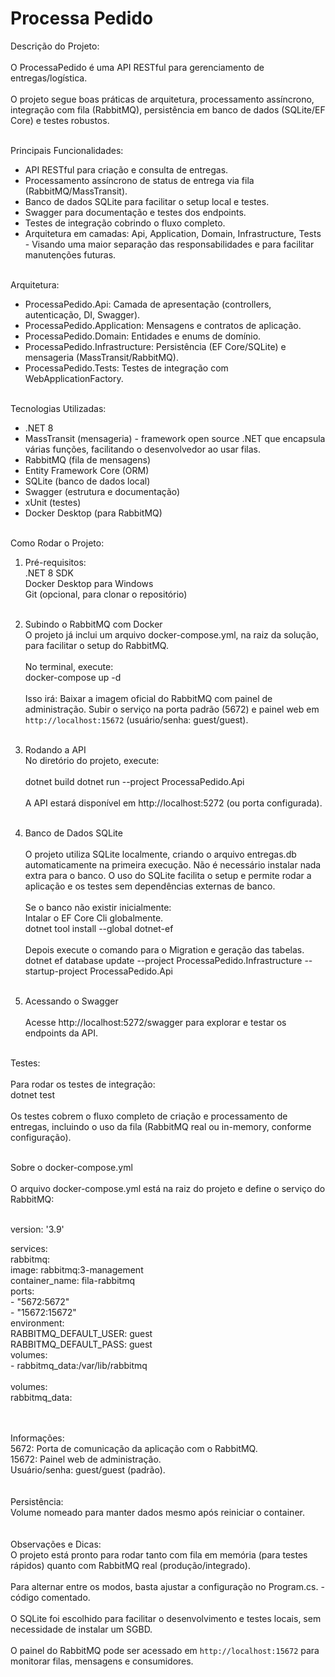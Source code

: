 # Processa Pedido

Descrição do Projeto:<br><br>
O ProcessaPedido é uma API RESTful para gerenciamento de entregas/logística. <br><br>
O projeto segue boas práticas de arquitetura, processamento assíncrono, integração com fila (RabbitMQ), persistência em banco de dados (SQLite/EF Core) e testes robustos.<br><br>

Principais Funcionalidades:<br>
- API RESTful para criação e consulta de entregas.<br>
- Processamento assíncrono de status de entrega via fila (RabbitMQ/MassTransit).<br>
- Banco de dados SQLite para facilitar o setup local e testes.<br>
- Swagger para documentação e testes dos endpoints.<br>
- Testes de integração cobrindo o fluxo completo.<br>
- Arquitetura em camadas: Api, Application, Domain, Infrastructure, Tests - Visando uma maior separação das responsabilidades e para facilitar manutenções futuras.<br><br>

Arquitetura:<br>
- ProcessaPedido.Api: Camada de apresentação (controllers, autenticação, DI, Swagger).<br>
- ProcessaPedido.Application: Mensagens e contratos de aplicação.<br>
- ProcessaPedido.Domain: Entidades e enums de domínio.<br>
- ProcessaPedido.Infrastructure: Persistência (EF Core/SQLite) e mensageria (MassTransit/RabbitMQ).<br>
- ProcessaPedido.Tests: Testes de integração com WebApplicationFactory.<br><br>

Tecnologias Utilizadas:<br>
- .NET 8<br>
- MassTransit (mensageria) - framework open source .NET que encapsula várias funções, facilitando o desenvolvedor ao usar filas.<br>
- RabbitMQ (fila de mensagens)<br>
- Entity Framework Core (ORM)<br>
- SQLite (banco de dados local)<br>
- Swagger (estrutura e documentação)<br>
- xUnit (testes)<br>
- Docker Desktop (para RabbitMQ)<br><br>

Como Rodar o Projeto:<br>
1. Pré-requisitos:<br>
.NET 8 SDK<br>
Docker Desktop para Windows<br>
Git (opcional, para clonar o repositório)<br><br>
2. Subindo o RabbitMQ com Docker<br>
O projeto já inclui um arquivo docker-compose.yml, na raiz da solução, para facilitar o setup do RabbitMQ.<br><br>
No terminal, execute:<br>
docker-compose up -d<br><br>
Isso irá:
Baixar a imagem oficial do RabbitMQ com painel de administração.
Subir o serviço na porta padrão (5672) e painel web em `http://localhost:15672` (usuário/senha: guest/guest).<br><br>
3. Rodando a API<br>
No diretório do projeto, execute:<br><br>
dotnet build
dotnet run --project ProcessaPedido.Api<br><br>
A API estará disponível em http://localhost:5272 (ou porta configurada).<br><br>
4. Banco de Dados SQLite<br><br>
O projeto utiliza SQLite localmente, criando o arquivo entregas.db automaticamente na primeira execução.
Não é necessário instalar nada extra para o banco.
O uso do SQLite facilita o setup e permite rodar a aplicação e os testes sem dependências externas de banco.<br><br>
Se o banco não existir inicialmente:<br>
Intalar o EF Core Cli globalmente.<br>
dotnet tool install --global dotnet-ef<br><br>
Depois execute o comando para o Migration e geração das tabelas.<br>
dotnet ef database update --project ProcessaPedido.Infrastructure --startup-project ProcessaPedido.Api<br><br>


5. Acessando o Swagger<br><br>
Acesse http://localhost:5272/swagger para explorar e testar os endpoints da API.<br><br>

Testes:<br><br>
Para rodar os testes de integração:<br>
dotnet test<br><br>
Os testes cobrem o fluxo completo de criação e processamento de entregas, incluindo o uso da fila (RabbitMQ real ou in-memory, conforme configuração).<br><br>

Sobre o docker-compose.yml<br><br>
O arquivo docker-compose.yml está na raiz do projeto e define o serviço do RabbitMQ:<br><br>

version: '3.9'

services:<br>
  rabbitmq:<br>
    image: rabbitmq:3-management<br>
    container_name: fila-rabbitmq<br>
    ports:<br>
      - "5672:5672"<br>
      - "15672:15672"<br>
    environment:<br>
      RABBITMQ_DEFAULT_USER: guest<br>
      RABBITMQ_DEFAULT_PASS: guest<br>
    volumes:<br>
      - rabbitmq_data:/var/lib/rabbitmq<br>
<br>
volumes:<br>
  rabbitmq_data:<br><br><br>

Informações:<br>
5672: Porta de comunicação da aplicação com o RabbitMQ.<br>
15672: Painel web de administração.<br>
Usuário/senha: guest/guest (padrão).<br><br><br>
Persistência:<br>
Volume nomeado para manter dados mesmo após reiniciar o container.<br>
<br><br>
Observações e Dicas:<br>
O projeto está pronto para rodar tanto com fila em memória (para testes rápidos) quanto com RabbitMQ real (produção/integrado).<br><br>
Para alternar entre os modos, basta ajustar a configuração no Program.cs. - código comentado.<br><br>
O SQLite foi escolhido para facilitar o desenvolvimento e testes locais, sem necessidade de instalar um SGBD.<br><br>
O painel do RabbitMQ pode ser acessado em `http://localhost:15672` para monitorar filas, mensagens e consumidores.
